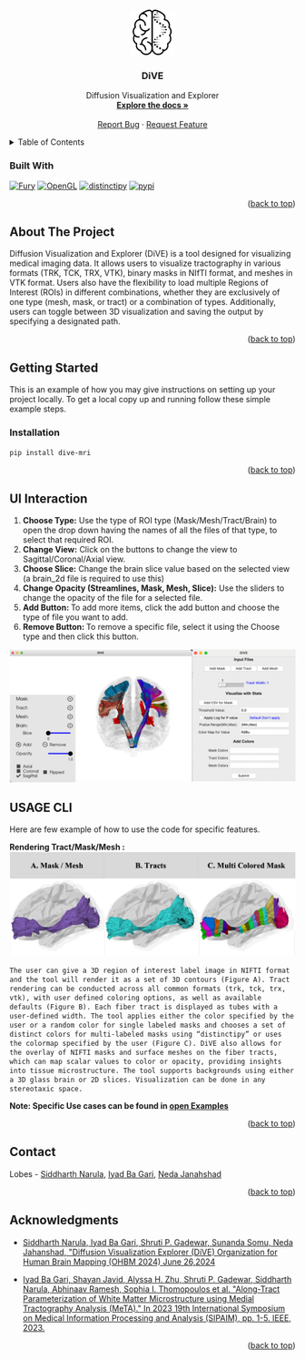<a name="readme-top"></a>

<br />
<div align="center">
  <a href="https://raw.githubusercontent.com/USC-LoBeS/dive/main/images/Logo.svg">
    <img src="https://raw.githubusercontent.com/USC-LoBeS/dive/main/images/Logo.svg" alt="Logo" width="80" height="80">
  </a>

<h3 align="center">DiVE</h3>

  <p align="center">
    Diffusion Visualization and Explorer
    <br />
    <a href="https://github.com/USC-LoBeS/dive/tree/main/example#readme"><strong>Explore the docs »</strong></a>
    <br />
    <br />
    <a href="https://github.com/USC-LoBeS/DiVE/issues">Report Bug</a>
    ·
    <a href="https://github.com/USC-LoBeS/DiVE/issues">Request Feature</a>
  </p>
</div>



<!-- TABLE OF CONTENTS -->
<details>
  <summary>Table of Contents</summary>
  <ol>
  <li><a href="#built-with">Built With</a></li>
    <li>
      <a href="#about-the-project">About The Project</a>
    </li>
    <li>
      <a href="#getting-started">Getting Started</a>
      <ul>
        <li><a href="#installation">Installation</a></li>
      </ul>
    </li>
    <li><a href="#ui-interaction">UI Interaction</a></li>
    <li><a href="#usage-cli">Usage CLI</a></li>
    <li><a href="#contributing">Contributing</a></li>
    <li><a href="#contact">Contact</a></li>
    <li><a href="#acknowledgments">Acknowledgments</a></li>
  </ol>
</details>

### Built With

[![Fury][Fury.]][Fury-url]
[![OpenGL][OpenGL.]][OpenGL-url]
[![distinctipy][dist.]][dist-url]
[![pypi][pypi.]][pypi-url]
<p align="right">(<a href="#readme-top">back to top</a>)</p>



<!-- ABOUT THE PROJECT -->
## About The Project

 Diffusion Visualization and Explorer (DiVE) is a tool designed for visualizing medical imaging data. It allows users to visualize tractography in various formats (TRK, TCK, TRX, VTK), binary masks in NIfTI format, and meshes in VTK format. Users also have the flexibility to load multiple Regions of Interest (ROIs) in different combinations, whether they are exclusively of one type (mesh, mask, or tract) or a combination of types. Additionally, users can toggle between 3D visualization and saving the output by specifying a designated path.

<p align="right">(<a href="#readme-top">back to top</a>)</p>





<!-- GETTING STARTED -->
## Getting Started

This is an example of how you may give instructions on setting up your project locally.
To get a local copy up and running follow these simple example steps.


### Installation

   ```sh
   pip install dive-mri
   ```
<p align="right">(<a href="#readme-top">back to top</a>)</p>



<!-- UI Interaction -->

## UI Interaction
1. <strong>Choose Type:</strong> Use the type of ROI type (Mask/Mesh/Tract/Brain) to open the drop down having the names of all the files of that type, to select that required ROI.
2. <strong>Change View:</strong> Click on the buttons to change the view to Sagittal/Coronal/Axial view.
3. <strong>Choose Slice:</strong> Change the brain slice value based on the selected view (a brain_2d file is required to use this)
4. <strong>Change Opacity (Streamlines, Mask, Mesh, Slice):</strong> 
Use the sliders to change the opacity of the file for a selected file.
5. <strong> Add Button: </strong> To add more items, click the add button and choose the type of file you want to add.
6. <strong> Remove Button: </strong> To remove a specific file, select it using the Choose type and then click this button.
   
![Image][ui-image]

<!-- USAGE -->
## USAGE CLI

Here are few example of how to use the code for specific features.

<strong>Rendering Tract/Mask/Mesh :</strong> 
![Image][fig1-image]
```
The user can give a 3D region of interest label image in NIFTI format and the tool will render it as a set of 3D contours (Figure A). Tract rendering can be conducted across all common formats (trk, tck, trx, vtk), with user defined coloring options, as well as available defaults (Figure B). Each fiber tract is displayed as tubes with a user-defined width. The tool applies either the color specified by the user or a random color for single labeled masks and chooses a set of distinct colors for multi-labeled masks using “distinctipy” or uses the colormap specified by the user (Figure C). DiVE also allows for the overlay of NIFTI masks and surface meshes on the fiber tracts, which can map scalar values to color or opacity, providing insights into tissue microstructure. The tool supports backgrounds using either a 3D glass brain or 2D slices. Visualization can be done in any stereotaxic space.
```
  <strong> Note: Specific Use cases can be found in [open Examples](https://github.com/USC-LoBeS/dive/tree/main/example) </strong>


<p align="right">(<a href="#readme-top">back to top</a>)</p>


<!-- CONTACT -->
## Contact

Lobes - [Siddharth Narula](mailto:narulas@usc.edu), [Iyad Ba Gari](mailto:bagari@usc.edu), [Neda Janahshad](mailto:njahansh@usc.edu)

<p align="right">(<a href="#readme-top">back to top</a>)</p>



<!-- ACKNOWLEDGMENTS -->
## Acknowledgments

* [Siddharth Narula, Iyad Ba Gari, Shruti P. Gadewar, Sunanda Somu, Neda Jahanshad, "Diffusion Visualization Explorer (DiVE) Organization for Human Brain Mapping (OHBM 2024) June 26,2024](https://ww6.aievolution.com/hbm2401/index.cfm?do=abs.viewAbstract&style=1&abstractID=2661)

* [Iyad Ba Gari, Shayan Javid, Alyssa H. Zhu, Shruti P. Gadewar, Siddharth Narula, Abhinaav Ramesh, Sophia I. Thomopoulos et al. "Along-Tract Parameterization of White Matter Microstructure using Medial Tractography Analysis (MeTA)." In 2023 19th International Symposium on Medical Information Processing and Analysis (SIPAIM), pp. 1-5. IEEE, 2023.](https://doi.org/10.1109/SIPAIM56729.2023.10373540)

<p align="right">(<a href="#readme-top">back to top</a>)</p>



<!-- MARKDOWN LINKS & IMAGES -->
[contributors-url]: https://github.com/USC-LoBeS/DiVE/graphs/contributors
[forks-shield]: https://github.com/USC-LoBeS/DiVE/repo_name.svg?style=for-the-badge
[issues-url]: https://github.com/USC-LoBeS/DiVE/issues

[ui-image]: https://raw.githubusercontent.com/USC-LoBeS/dive/main/images/UI.png
[fig1-image]: https://raw.githubusercontent.com/USC-LoBeS/dive/main/images/Figure_1.png

[Fury.]: https://img.shields.io/badge/Fury-red?logo=https%3A%2F%2Ffury.gl%2Flatest%2F_static%2Fimages%2Flogo.svg
[Fury-url]: https://fury.gl/latest/index.html
[OpenGL.]: https://img.shields.io/badge/OpenGL-%235586A4?logo=https%3A%2F%2Ffury.gl%2Flatest%2F_static%2Fimages%2Flogo.svg
[OpenGL-url]:https://www.opengl.org/
[dist.]:https://img.shields.io/badge/distinctipy-blue?logo=https%3A%2F%2Ffury.gl%2Flatest%2F_static%2Fimages%2Flogo.svg
[dist-url]: https://doi.org/10.5281/zenodo.3985191
[pypi.]:https://img.shields.io/badge/pypi-v1.4-blue
[pypi-url]: https://pypi.org/project/dive-mri/
